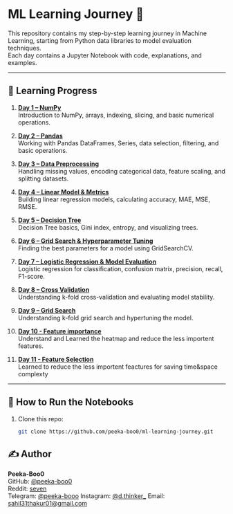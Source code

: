 # ML Learning Journey 📓

This repository contains my step-by-step learning journey in Machine Learning, starting from Python data libraries to model evaluation techniques.  
Each day contains a Jupyter Notebook with code, explanations, and examples.

---

## 📅 Learning Progress

1. **[Day 1 – NumPy](notebooks/Day_01_Numpy.ipynb)**  
   Introduction to NumPy, arrays, indexing, slicing, and basic numerical operations.

2. **[Day 2 – Pandas](notebooks/Day_02_Pandas.ipynb)**  
   Working with Pandas DataFrames, Series, data selection, filtering, and basic operations.

3. **[Day 3 – Data Preprocessing](notebooks/Day_03_Data_Preprocessing.ipynb)**  
   Handling missing values, encoding categorical data, feature scaling, and splitting datasets.

4. **[Day 4 – Linear Model & Metrics](notebooks/Day_04_Linear_Model_and_Metrics.ipynb)**  
   Building linear regression models, calculating accuracy, MAE, MSE, RMSE.

5. **[Day 5 – Decision Tree](notebooks/Day_05_Decision_Tree.ipynb)**  
   Decision Tree basics, Gini index, entropy, and visualizing trees.

6. **[Day 6 – Grid Search & Hyperparameter Tuning](notebooks/Day_06_GridSearch_Hyperparameter_Tuning.ipynb)**  
   Finding the best parameters for a model using GridSearchCV.

7. **[Day 7 – Logistic Regression & Model Evaluation](notebooks/Day_07_Logistic_Regression_and_Model_Evaluation.ipynb)**  
   Logistic regression for classification, confusion matrix, precision, recall, F1-score.

8. **[Day 8 – Cross Validation](notebooks/Day_08_Cross_Validation.ipynb)**  
   Understanding k-fold cross-validation and evaluating model stability.

9. **[Day 9 – Grid Search](notebooks/Day_09_gridsearchcv_decisiontree.ipynb)**  
   Understanding k-fold grid search and hypertuning the model.
   
10. **[Day 10 - Feature importance](notebooks/Day_10_feature_importance_selection.ipynb)**  
   Understand and Learned the heatmap and reduce the less importent features.

11. **[Day 11 - Feature Selection](notebooks/Day_11_RF_FeatureSelection.ipynb)**  
   Learned to reduce the less importent feactures for saving time&space complexty
---

## 📌 How to Run the Notebooks
1. Clone this repo:
   ```bash
   git clone https://github.com/peeka-boo0/ml-learning-journey.git
## ✍️ Author

**Peeka-Boo0**  
GitHub: [@peeka-boo0](https://github.com/peeka-boo0)  
Reddit: [seven](https://www.reddit.com/u/OrdinaryCheck4667/s/OCT7CGVVZV)  
Telegram: [@peeka-booo](http://t.me/peeka_booo)
Instagram: [@d.thinker_](https://www.instagram.com/d.thinker__?igsh=cThkb2JoemJ6cTl4)
Email: sahil31thakur01@gmail.com
